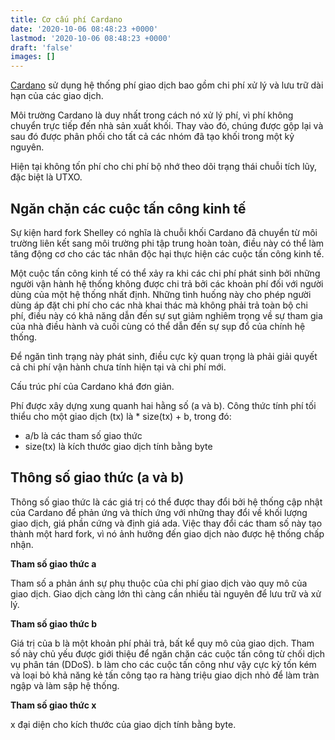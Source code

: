 ```yaml
---
title: Cơ cấu phí Cardano
date: '2020-10-06 08:48:23 +0000'
lastmod: '2020-10-06 08:48:23 +0000'
draft: 'false'
images: []
---
```


[Cardano](https://cardano.org/) sử dụng hệ thống phí giao dịch bao gồm chi phí xử lý và lưu trữ dài hạn của các giao dịch.

Môi trường Cardano là duy nhất trong cách nó xử lý phí, vì phí không chuyển trực tiếp đến nhà sản xuất khối. Thay vào đó, chúng được gộp lại và sau đó được phân phối cho tất cả các nhóm đã tạo khối trong một kỷ nguyên.

Hiện tại không tốn phí cho chi phí bộ nhớ theo dõi trạng thái chuỗi tích lũy, đặc biệt là UTXO.

## Ngăn chặn các cuộc tấn công kinh tế

Sự kiện hard fork Shelley có nghĩa là chuỗi khối Cardano đã chuyển từ môi trường liên kết sang môi trường phi tập trung hoàn toàn, điều này có thể làm tăng động cơ cho các tác nhân độc hại thực hiện các cuộc tấn công kinh tế.

Một cuộc tấn công kinh tế có thể xảy ra khi các chi phí phát sinh bởi những người vận hành hệ thống không được chi trả bởi các khoản phí đối với người dùng của một hệ thống nhất định. Những tình huống này cho phép người dùng áp đặt chi phí cho các nhà khai thác mà không phải trả toàn bộ chi phí, điều này có khả năng dẫn đến sự sụt giảm nghiêm trọng về sự tham gia của nhà điều hành và cuối cùng có thể dẫn đến sự sụp đổ của chính hệ thống.

Để ngăn tình trạng này phát sinh, điều cực kỳ quan trọng là phải giải quyết cả chi phí vận hành chưa tính hiện tại và chi phí mới.

Cấu trúc phí của Cardano khá đơn giản.

Phí được xây dựng xung quanh hai hằng số (a và b). Công thức tính phí tối thiểu cho một giao dịch (tx) là * size(tx) + b, trong đó:

- a/b là các tham số giao thức
- size(tx) là kích thước giao dịch tính bằng byte

## Thông số giao thức (a và b)

Thông số giao thức là các giá trị có thể được thay đổi bởi hệ thống cập nhật của Cardano để phản ứng và thích ứng với những thay đổi về khối lượng giao dịch, giá phần cứng và định giá ada. Việc thay đổi các tham số này tạo thành một hard fork, vì nó ảnh hưởng đến giao dịch nào được hệ thống chấp nhận.

**Tham số giao thức a**

Tham số a phản ánh sự phụ thuộc của chi phí giao dịch vào quy mô của giao dịch. Giao dịch càng lớn thì càng cần nhiều tài nguyên để lưu trữ và xử lý.

**Tham số giao thức b**

Giá trị của b là một khoản phí phải trả, bất kể quy mô của giao dịch. Tham số này chủ yếu được giới thiệu để ngăn chặn các cuộc tấn công từ chối dịch vụ phân tán (DDoS). b làm cho các cuộc tấn công như vậy cực kỳ tốn kém và loại bỏ khả năng kẻ tấn công tạo ra hàng triệu giao dịch nhỏ để làm tràn ngập và làm sập hệ thống.

**Tham số giao thức x**

x đại diện cho kích thước của giao dịch tính bằng byte.
